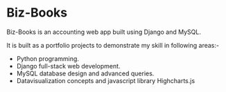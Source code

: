 # Biz-Books
Biz-Books is an accounting web app built using Django and MySQL.

It is built as a portfolio projects to demonstrate my skill in following areas:-
- Python programming.
- Django full-stack web development.
- MySQL database design and advanced queries.
- Datavisualization concepts and javascript library Highcharts.js
